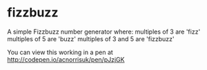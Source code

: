 # fizzbuzz
A simple Fizzbuzz number generator where:
multiples of 3 are 'fizz'
multiples of 5 are 'buzz'
multiples of 3 and 5 are 'fizzbuzz'

You can view this working in a pen at http://codepen.io/acnorrisuk/pen/pJzjGK
